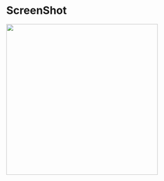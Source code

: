 
# ScreenShot

<img src="https://github.com/Rookie-iOS/ZY_CollectionTabView/raw/master/acreen.gif" width="400">